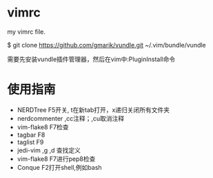 vimrc
=====

my vimrc file.

$ git clone https://github.com/gmarik/vundle.git ~/.vim/bundle/vundle


需要先安装vundle插件管理器，然后在vim中:PluginInstall命令

使用指南
=====
- NERDTree F5开关, t在新tab打开，x递归关闭所有文件夹
- nerdcommenter ,cc注释；,cu取消注释
- vim-flake8 F7检查
- tagbar F8
- taglist F9
- jedi-vim ,g ,d 查找定义
- vim-flake8 F7进行pep8检查
- Conque F2打开shell,例如bash
